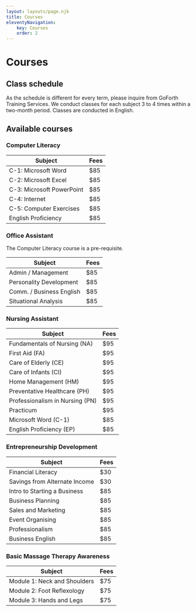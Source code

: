 ```yaml
---
layout: layouts/page.njk
title: Courses
eleventyNavigation:
    key: Courses
    order: 2
---
```


# Courses

## Class schedule

As the schedule is different for every term, please inquire from GoForth Training Services. We conduct classes for each subject 3 to 4 times within a two-month period. Classes are conducted in English.

## Available courses

### Computer Literacy

| Subject | Fees |
| ------- | ---- |
| C-1: Microsoft Word | $85 |
| C-2: Microsoft Excel | $85 |
| C-3: Microsoft PowerPoint | $85 |
| C-4: Internet | $85 |
| C-5: Computer Exercises | $85 |
| English Proficiency | $85 |

### Office Assistant

The Computer Literacy course is a pre-requisite.

| Subject | Fees |
| ------- | ---- |
| Admin / Management | $85 |
| Personality Development | $85 |
| Comm. / Business English | $85 |
| Situational Analysis | $85 |

### Nursing Assistant

| Subject | Fees |
| ------- | ---- |
| Fundamentals of Nursing (NA) | $95 |
| First Aid (FA) | $95 |
| Care of Elderly (CE) | $95 |
| Care of Infants (CI) | $95 |
| Home Management (HM) | $95 |
| Preventative Healthcare (PH) | $95 |
| Professionalism in Nursing (PN) | $95 |
| Practicum | $95 |
| Microsoft Word (C-1) | $85 |
| English Proficiency (EP) | $85 |

### Entrepreneurship Development

| Subject | Fees |
| ------- | ---- |
| Financial Literacy | $30 |
| Savings from Alternate Income | $30 |
| Intro to Starting a Business | $85 |
| Business Planning | $85 |
| Sales and Marketing | $85 |
| Event Organising | $85 |
| Professionalism | $85 |
| Business English | $85 |

### Basic Massage Therapy Awareness

| Subject | Fees |
| ------- | ---- |
| Module 1: Neck and Shoulders | $75 |
| Module 2: Foot Reflexology | $75 |
| Module 3: Hands and Legs | $75 |